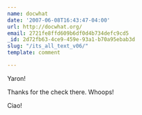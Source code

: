 ```yaml
---
name: docwhat
date: '2007-06-08T16:43:47-04:00'
url: http://docwhat.org/
email: 2721fe8ffd609b6df0d4b734defc9cd5
_id: 2d72fb63-4ce9-459e-93a1-b70a95ebab3d
slug: "/its_all_text_v06/"
template: comment

---
```


Yaron!

Thanks for the check there.  Whoops!

Ciao!
